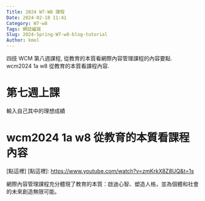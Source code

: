 ```yaml
---
Title: 2024 W7-W8 課程
Date: 2024-02-18 11:41
Category: W7-w8
Tags: 網誌編寫
Slug: 2024-Spring-W7-w8-blog-tutorial
Author: kmol
---
```


四技 WCM 第八週課程, 從教育的本質看網際內容管理課程的內容要點. wcm2024 1a w8 從教育的本質看課程內容.

<!-- PELICAN_END_SUMMARY -->

# 第七週上課
輸入自己其中的理想成績

# wcm2024 1a w8 從教育的本質看課程內容
[點這裡]
[點這裡]: https://www.youtube.com/watch?v=zmKrkX8Z8UQ&t=1s

網際內容管理課程充分體現了教育的本質：啟迪心智、塑造人格，並為個體和社會的未來創造無限可能。

